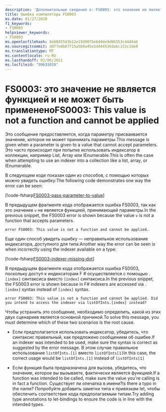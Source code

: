 ```yaml
---
description: 'Дополнительные сведения о: FS0003: это значение не является функцией и не может быть применено'
title: Ошибка компилятора FS0003
ms.date: 01/27/2020
f1_keywords:
- FS0003
helpviewer_keywords:
- FS0003
ms.openlocfilehash: 8eb8455d3b12e1939075ebd4de9dbb553c44d4ab
ms.sourcegitcommit: ddf7edb67715a5b9a45e3dd44536dabc153c1de0
ms.translationtype: MT
ms.contentlocale: ru-RU
ms.lasthandoff: 02/06/2021
ms.locfileid: "99631038"
---
```

# <a name="fs0003-this-value-is-not-a-function-and-cannot-be-applied"></a><span data-ttu-id="eded1-103">FS0003: это значение не является функцией и не может быть применено</span><span class="sxs-lookup"><span data-stu-id="eded1-103">FS0003: This value is not a function and cannot be applied</span></span>

<span data-ttu-id="eded1-104">Это сообщение предоставляется, когда параметру присваивается значение, которое не может принимать параметры.</span><span class="sxs-lookup"><span data-stu-id="eded1-104">This message is given when a parameter is given to a value that cannot accept parameters.</span></span>  <span data-ttu-id="eded1-105">Это часто происходит при попытке использовать индексатор в коллекции, например List, Array или IEnumerable.</span><span class="sxs-lookup"><span data-stu-id="eded1-105">This is often the case when attempting to use an indexer into a collection like a list, array, or IEnumerable.</span></span>

<span data-ttu-id="eded1-106">В следующем коде показан один из способов, с помощью которых можно увидеть ошибку:</span><span class="sxs-lookup"><span data-stu-id="eded1-106">The following code demonstrates one way the error can be seen:</span></span>

[!code-fsharp[FS0003-pass-parameter-to-value](~/samples/snippets/fsharp/compiler-messages/fs0003.fsx#L2-L4)]

<span data-ttu-id="eded1-107">В предыдущем фрагменте кода отображается ошибка FS0003, так как это значение `v` не является функцией, принимающей параметры.</span><span class="sxs-lookup"><span data-stu-id="eded1-107">In the previous snippet, the FS0003 error is shown because the value `v` is not a function that accepts parameters.</span></span>

```text
error FS0003: This value is not a function and cannot be applied.
```

<span data-ttu-id="eded1-108">Еще один способ увидеть ошибку — неправильное использование индексатора, доступного для типа:</span><span class="sxs-lookup"><span data-stu-id="eded1-108">Another way the error can be seen is when incorrectly using the indexer available on a type:</span></span>

[!code-fsharp[FS0003-indexer-missing-dot](~/samples/snippets/fsharp/compiler-messages/fs0003.fsx#L7-L8)]

<span data-ttu-id="eded1-109">В предыдущем фрагменте кода отображается ошибка FS0003, поскольку доступ к индексаторам F # осуществляется с помощью `.[index]` синтаксиса вместо `[index]` синтаксиса.</span><span class="sxs-lookup"><span data-stu-id="eded1-109">In the previous snippet, the FS0003 error is shown because in F# indexers are accessed via `.[index]` syntax instead of `[index]` syntax.</span></span>

```text
error FS0003: This value is not a function and cannot be applied. Did you intend to access the indexer via listOfInts.[index] instead?
```

<span data-ttu-id="eded1-110">Чтобы устранить это сообщение, необходимо определить, какой из этих двух сценариев является основной причиной.</span><span class="sxs-lookup"><span data-stu-id="eded1-110">To solve this message, you must determine which of these two scenarios is the root cause.</span></span>

- <span data-ttu-id="eded1-111">Если предполагается использовать индексатор, убедитесь, что синтаксис правильный, как предложено сообщением об ошибке.</span><span class="sxs-lookup"><span data-stu-id="eded1-111">If an indexer was intended to be used, make sure the syntax is correct as suggested by the error message.</span></span> <span data-ttu-id="eded1-112">В этом случае правильное использование `listOfInts.[1]` вместо `listOfInts[1]`</span><span class="sxs-lookup"><span data-stu-id="eded1-112">In this case, the correct usage would be `listOfInts.[1]` instead of `listOfInts[1]`</span></span>

- <span data-ttu-id="eded1-113">Если функция была предназначена для вызова, убедитесь, что значение, которое вы вызываете, фактически является функцией.</span><span class="sxs-lookup"><span data-stu-id="eded1-113">If a function was intended to be called, make sure the value you're calling is in fact a function.</span></span> <span data-ttu-id="eded1-114">Существует ли опечатка в имени?</span><span class="sxs-lookup"><span data-stu-id="eded1-114">Is there a typo in the name?</span></span> <span data-ttu-id="eded1-115">Попробуйте добавить заметки типа к привязкам let, чтобы обеспечить соответствие кода предполагаемым типам.</span><span class="sxs-lookup"><span data-stu-id="eded1-115">Try adding type annotations to let-bindings to ensure the code is in line with the intended types.</span></span>

